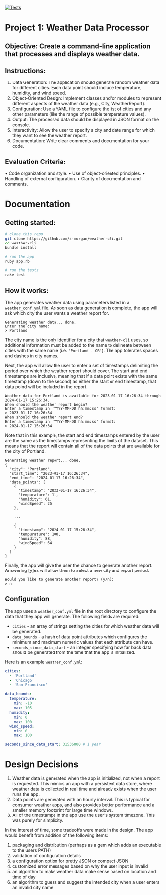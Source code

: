 [![Tests](https://github.com/z-morgan/weather-cli/actions/workflows/tests.yml/badge.svg)](https://github.com/z-morgan/weather-cli/actions/workflows/tests.yml)

# Project 1: Weather Data Processor
## Objective: Create a command-line application that processes and displays weather data.
## Instructions:
1.	Data Generation: The application should generate random weather data for different cities. Each data point should include temperature, humidity, and wind speed.
2.	Object-Oriented Design: Implement classes and/or modules to represent different aspects of the weather data (e.g., City, WeatherReport).
3.	Configuration: Use a YAML file to configure the list of cities and any other parameters (like the range of possible temperature values).
4.	Output: The processed data should be displayed in JSON format on the console.
5.	Interactivity: Allow the user to specify a city and date range for which they want to see the weather report.
6.	Documentation: Write clear comments and documentation for your code.
## Evaluation Criteria:
•	Code organization and style.
•	Use of object-oriented principles.
•	Handling of external configuration.
•	Clarity of documentation and comments.

# Documentation

## Getting started:
```sh
# clone this repo
git clone https://github.com/z-morgan/weather-cli.git
cd weather-cli
bundle install

# run the app
ruby app.rb

# run the tests
rake test
```

## How it works:
The app generates weather data using parameters listed in a `weather_conf.yml` file. As soon as data generation is complete, the app will ask which city the user wants a weather report for.
```
Generating weather data... done.
Enter the city name:
> Portland
```
The city name is the only identifier for a city that `weather-cli` uses, so additional information must be added to the name to delineate between cities with the same name (i.e. `'Portland - OR'`). The app tolerates spaces and dashes in city names. 

Next, the app will allow the user to enter a set of timestamps delimiting the period over which the weather report should cover. The start and end timestamps are inclusive, meaning that if a data point exists with the same timestamp (down to the second) as either the start or end timestamp, that data poind will be included in the report.
```
Weather data for Portland is available for 2023-01-17 16:26:34 through 2024-01-17 15:26:34.
When should the weather report begin?
Enter a timestamp in 'YYYY-MM-DD hh:mm:ss' format:
> 2023-01-17 16:26:34
When should the weather report end?
Enter a timestamp in 'YYYY-MM-DD hh:mm:ss' format:
> 2024-01-17 15:26:34
```
Note that in this example, the start and end timestamps entered by the user are the same as the timestamps representing the limits of the dataset. This means that the report will contain all of the data points that are available for the city of Portland.
```
Generating weather report... done.
{
  "city": "Portland",
  "start_time": "2023-01-17 16:26:34",
  "end_time": "2024-01-17 16:26:34",
  "data_points": [
    {
      "timestamp": "2023-01-17 16:26:34",
      "tempurature": 11,
      "humidity": 61,
      "windSpeed": 25
    },

    ...

    {
      "timestamp": "2024-01-17 15:26:34",
      "tempurature": 100,
      "humidity": 88,
      "windSpeed": 64
    }
  ]
}
```
Finally, the app will give the user the chance to generate another report. Answering [y]es will allow them to select a new city and report period.
```
Would you like to generate another report? (y/n):
> n
```

## Configuration
The app uses a `weather_conf.yml` file in the root directory to configure the data that they app will generate. The following fields are required:
- `cities` - an array of strings setting the cities for which weather data will be generated.
- `data_bounds` - a hash of data point attributes which configures the minimum and maximum numeric values that each attribute can have.
- `seconds_since_data_start` - an integer specifying how far back data should be generated from the time that the app is initialized.

Here is an example `weather_conf.yml`:
```yaml
cities: 
  - 'Portland'
  - 'Chicago'
  - 'San Francisco'

data_bounds:
  temperature:
    min: -10
    max: 105
  humidity:
    min: 0
    max: 100
  wind_speed:
    min: 0
    max: 100

seconds_since_data_start: 31536000 # 1 year
```

# Design Decisions

1. Weather data is generated when the app is initialized, not when a report is requested. This mimics an app with a persistent data store, where weather data is collected in real time and already exists when the user runs the app.
2. Data points are generated with an hourly interval. This is typical for consumer weather apps, and also provides better performance and a smaller memory footprint for large time windows.
3. All of the timestamps in the app use the user's system timezone. This was purely for simplicity.

In the interest of time, some tradeoffs were made in the design. The app would benefit from addition of the following items:

1. packaging and distribution (perhaps as a gem which adds an executable to the users PATH)
2. validation of configuration details
3. a configuration option for pretty JSON or compact JSON
4. customized error messages based on why the user input is invalid
5. an algorithm to make weather data make sense based on location and time of day
6. an algorithm to guess and suggest the intended city when a user enters an invalid city name
